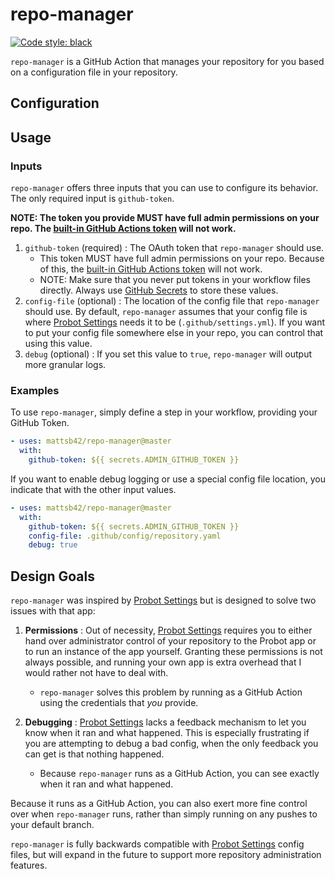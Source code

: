 # repo-manager

[![Code style: black](https://img.shields.io/badge/code%20style-black-000000.svg)](https://github.com/psf/black)

`repo-manager` is a GitHub Action that manages your repository for you
based on a configuration file in your repository.

## Configuration

## Usage

### Inputs

`repo-manager` offers three inputs that you can use to configure its behavior.
The only required input is `github-token`.

**NOTE: The token you provide MUST have full admin permissions on your repo.
The [built-in GitHub Actions token][github actions token] will not work.**

1. `github-token` (required) :
    The OAuth token that `repo-manager` should use.
    * This token MUST have full admin permissions on your repo.
        Because of this,
        the [built-in GitHub Actions token][github actions token] will not work.
    * NOTE: Make sure that you never put tokens in your workflow files directly.
        Always use [GitHub Secrets] to store these values.
1. `config-file` (optional) :
    The location of the config file that `repo-manager` should use.
    By default, `repo-manager` assumes that your config file is
    where [Probot Settings] needs it to be (`.github/settings.yml`).
    If you want to put your config file somewhere else in your repo,
    you can control that using this value.
1. `debug` (optional) :
    If you set this value to `true`, `repo-manager` will output more granular logs.

### Examples

To use `repo-manager`, simply define a step in your workflow, providing your GitHub Token.

```yaml
- uses: mattsb42/repo-manager@master
  with:
    github-token: ${{ secrets.ADMIN_GITHUB_TOKEN }}
```


If you want to enable debug logging or use a special config file location,
you indicate that with the other input values.

```yaml
- uses: mattsb42/repo-manager@master
  with:
    github-token: ${{ secrets.ADMIN_GITHUB_TOKEN }}
    config-file: .github/config/repository.yaml
    debug: true
```

## Design Goals

`repo-manager` was inspired by [Probot Settings]
but is designed to solve two issues with that app:

1. **Permissions** : Out of necessity,
   [Probot Settings] requires you to either
   hand over administrator control of your repository to the Probot app
   or to run an instance of the app yourself.
   Granting these permissions is not always possible,
   and running your own app is extra overhead that I would rather not have to deal with.

   * `repo-manager` solves this problem by running as a GitHub Action
     using the credentials that *you* provide.

1. **Debugging** : [Probot Settings] lacks a feedback mechanism to let you know
   when it ran and what happened.
   This is especially frustrating if you are attempting to debug a bad config,
   when the only feedback you can get is that nothing happened.

   * Because `repo-manager` runs as a GitHub Action,
     you can see exactly when it ran and what happened.


Because it runs as a GitHub Action,
you can also exert more fine control over when `repo-manager` runs,
rather than simply running on any pushes to your default branch.

`repo-manager` is fully backwards compatible with [Probot Settings] config files,
but will expand in the future to support more repository administration features.


[Probot Settings]: https://probot.github.io/apps/settings/
[github actions token]: https://help.github.com/en/actions/automating-your-workflow-with-github-actions/authenticating-with-the-github_token#permissions-for-the-github_token
[Github Secrets]: https://help.github.com/en/actions/automating-your-workflow-with-github-actions/creating-and-using-encrypted-secrets
